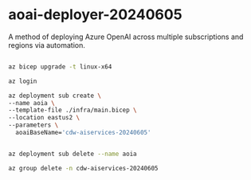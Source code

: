 # aoai-deployer-20240605
A method of deploying Azure OpenAI across multiple subscriptions and regions via automation.

```bash

az bicep upgrade -t linux-x64

az login

az deployment sub create \
--name aoia \
--template-file ./infra/main.bicep \
--location eastus2 \
--parameters \
  aoaiBaseName='cdw-aiservices-20240605'


az deployment sub delete --name aoia 

az group delete -n cdw-aiservices-20240605

```